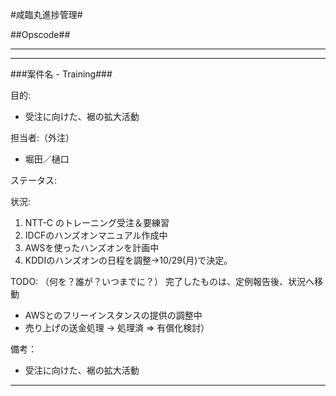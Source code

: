 #咸臨丸進捗管理#

##Opscode##

---
---

###案件名 - Training###


目的:

- 受注に向けた、裾の拡大活動

担当者:（外注）

- 堀田／樋口
 
ステータス:

状況:

1. NTT-C のトレーニング受注＆要練習
2. IDCFのハンズオンマニュアル作成中　
3. AWSを使ったハンズオンを計画中
4. KDDIのハンズオンの日程を調整→10/29(月)で決定。

TODO: （何を？誰が？いつまでに？）
完了したものは、定例報告後、状況へ移動

- AWSとのフリーインスタンスの提供の調整中
- 売り上げの送金処理 → 処理済
=> 有償化検討）

備考：

- 受注に向けた、裾の拡大活動

---



